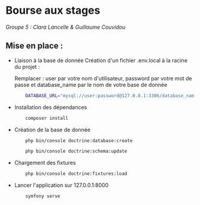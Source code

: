 # Bourse aux stages

*Groupe 5 : Clara Lancelle & Guillaume Couvidou*

## Mise en place :

* Liaison à la base de donnée
    Création d'un fichier .env.local à la racine du projet :

    Remplacer :
    user par votre nom d'utilisateur,
    password par votre mot de passe et
    database_name par le nom de votre base de donnée

    ```bash 
        DATABASE_URL="mysql://user:password@127.0.0.1:3306/database_name?serverVersion=8.0.32&charset=utf8mb4"
    ```
* Installation des dépendances

    ```bash 
        composer install
    ```

* Création de la base de donnée
    
    ```bash 
        php bin/console doctrine:database:create

        php bin/console doctrine:schema:update
    ```

* Chargement des fixtures

    ```bash 
        php bin/console doctrine:fixtures:load
    ```

* Lancer l'application sur 127.0.0.1:8000
  
    ```bash 
        symfony serve
    ```

